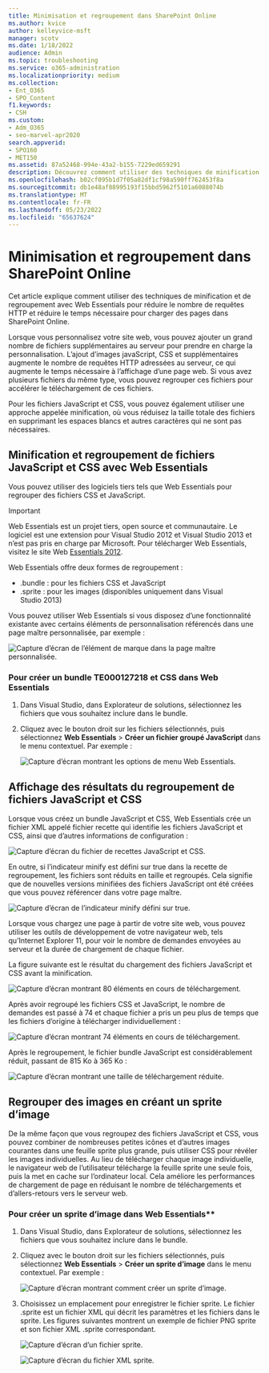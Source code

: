 ```yaml
---
title: Minimisation et regroupement dans SharePoint Online
ms.author: kvice
author: kelleyvice-msft
manager: scotv
ms.date: 1/18/2022
audience: Admin
ms.topic: troubleshooting
ms.service: o365-administration
ms.localizationpriority: medium
ms.collection:
- Ent_O365
- SPO_Content
f1.keywords:
- CSH
ms.custom:
- Adm_O365
- seo-marvel-apr2020
search.appverid:
- SPO160
- MET150
ms.assetid: 87a52468-994e-43a2-b155-7229ed659291
description: Découvrez comment utiliser des techniques de minification et de regroupement avec Web Essentials pour réduire les requêtes HTTP et le temps nécessaire pour charger des pages dans SharePoint Online.
ms.openlocfilehash: b02cf095b1d7f05a82df1cf98a590ff762453f8a
ms.sourcegitcommit: db1e48af88995193f15bbd5962f5101a6088074b
ms.translationtype: MT
ms.contentlocale: fr-FR
ms.lasthandoff: 05/23/2022
ms.locfileid: "65637624"
---
```

# <a name="minification-and-bundling-in-sharepoint-online"></a>Minimisation et regroupement dans SharePoint Online

Cet article explique comment utiliser des techniques de minification et de regroupement avec Web Essentials pour réduire le nombre de requêtes HTTP et réduire le temps nécessaire pour charger des pages dans SharePoint Online.
  
Lorsque vous personnalisez votre site web, vous pouvez ajouter un grand nombre de fichiers supplémentaires au serveur pour prendre en charge la personnalisation. L’ajout d’images javaScript, CSS et supplémentaires augmente le nombre de requêtes HTTP adressées au serveur, ce qui augmente le temps nécessaire à l’affichage d’une page web. Si vous avez plusieurs fichiers du même type, vous pouvez regrouper ces fichiers pour accélérer le téléchargement de ces fichiers.
  
Pour les fichiers JavaScript et CSS, vous pouvez également utiliser une approche appelée minification, où vous réduisez la taille totale des fichiers en supprimant les espaces blancs et autres caractères qui ne sont pas nécessaires.
  
## <a name="minification-and-bundling-javascript-and-css-files-with-web-essentials"></a>Minification et regroupement de fichiers JavaScript et CSS avec Web Essentials

Vous pouvez utiliser des logiciels tiers tels que Web Essentials pour regrouper des fichiers CSS et JavaScript.
  
> [!IMPORTANT]
> Web Essentials est un projet tiers, open source et communautaire. Le logiciel est une extension pour Visual Studio 2012 et Visual Studio 2013 et n’est pas pris en charge par Microsoft. Pour télécharger Web Essentials, visitez le site Web [Essentials 2012](https://marketplace.visualstudio.com/items?itemName=MadsKristensen.WebEssentials2012).
  
Web Essentials offre deux formes de regroupement :
 
- .bundle : pour les fichiers CSS et JavaScript
- .sprite : pour les images (disponibles uniquement dans Visual Studio 2013)

Vous pouvez utiliser Web Essentials si vous disposez d’une fonctionnalité existante avec certains éléments de personnalisation référencés dans une page maître personnalisée, par exemple :
  
![Capture d’écran de l’élément de marque dans la page maître personnalisée.](../media/3a6eba36-973d-482b-8556-a9394b8ba19f.png)
  
### <a name="to-create-a-te000127218-and-css-bundle-in-web-essentials"></a>Pour créer un bundle TE000127218 et CSS dans Web Essentials
  
1. Dans Visual Studio, dans Explorateur de solutions, sélectionnez les fichiers que vous souhaitez inclure dans le bundle.
2. Cliquez avec le bouton droit sur les fichiers sélectionnés, puis sélectionnez **Web Essentials** \> **Créer un fichier groupé JavaScript** dans le menu contextuel. Par exemple :

    ![Capture d’écran montrant les options de menu Web Essentials.](../media/41aac84c-4538-4f78-b454-46e651f868a3.png)
  
## <a name="viewing-the-results-of-bundling-javascript-and-css-files"></a>Affichage des résultats du regroupement de fichiers JavaScript et CSS

Lorsque vous créez un bundle JavaScript et CSS, Web Essentials crée un fichier XML appelé fichier recette qui identifie les fichiers JavaScript et CSS, ainsi que d’autres informations de configuration :
  
![Capture d’écran du fichier de recettes JavaScript et CSS.](../media/7ba891f8-52d8-467b-a0f6-b062dd1137a4.png)
  
En outre, si l’indicateur minify est défini sur true dans la recette de regroupement, les fichiers sont réduits en taille et regroupés. Cela signifie que de nouvelles versions minifiées des fichiers JavaScript ont été créées que vous pouvez référencer dans votre page maître.
  
![Capture d’écran de l’indicateur minify défini sur true.](../media/50523af2-6412-4117-ac3d-5bd26f6d562e.png)
  
Lorsque vous chargez une page à partir de votre site web, vous pouvez utiliser les outils de développement de votre navigateur web, tels qu’Internet Explorer 11, pour voir le nombre de demandes envoyées au serveur et la durée de chargement de chaque fichier.
  
La figure suivante est le résultat du chargement des fichiers JavaScript et CSS avant la minification.
  
![Capture d’écran montrant 80 éléments en cours de téléchargement.](../media/e2df3912-1923-46e6-8cf2-3015a31554e1.png)
  
Après avoir regroupé les fichiers CSS et JavaScript, le nombre de demandes est passé à 74 et chaque fichier a pris un peu plus de temps que les fichiers d’origine à télécharger individuellement :
  
![Capture d’écran montrant 74 éléments en cours de téléchargement.](../media/686c4387-70e8-4a74-9d45-059f33a91184.png)
  
Après le regroupement, le fichier bundle JavaScript est considérablement réduit, passant de 815 Ko à 365 Ko :
  
![Capture d’écran montrant une taille de téléchargement réduite.](../media/5e7dbd98-faff-4f68-b320-108fb252e395.png)
  
## <a name="bundling-images-by-creating-an-image-sprite"></a>Regrouper des images en créant un sprite d’image

De la même façon que vous regroupez des fichiers JavaScript et CSS, vous pouvez combiner de nombreuses petites icônes et d’autres images courantes dans une feuille sprite plus grande, puis utiliser CSS pour révéler les images individuelles. Au lieu de télécharger chaque image individuelle, le navigateur web de l’utilisateur télécharge la feuille sprite une seule fois, puis la met en cache sur l’ordinateur local. Cela améliore les performances de chargement de page en réduisant le nombre de téléchargements et d’allers-retours vers le serveur web.
  
### <a name="to-create-an-image-sprite-in-web-essentials"></a>Pour créer un sprite d’image dans Web Essentials**
  
1. Dans Visual Studio, dans Explorateur de solutions, sélectionnez les fichiers que vous souhaitez inclure dans le bundle.
2. Cliquez avec le bouton droit sur les fichiers sélectionnés, puis sélectionnez **Web Essentials** \> **Créer un sprite d’image** dans le menu contextuel. Par exemple :

    ![Capture d’écran montrant comment créer un sprite d’image.](../media/de0fe741-4ef7-4e3b-bafa-ef9f4822dac6.png)
  
3. Choisissez un emplacement pour enregistrer le fichier sprite. Le fichier .sprite est un fichier XML qui décrit les paramètres et les fichiers dans le sprite. Les figures suivantes montrent un exemple de fichier PNG sprite et son fichier XML .sprite correspondant.

    ![Capture d’écran d’un fichier sprite.](../media/0876bb2a-d1b9-4169-8e95-9c290d628d90.png)
  
    ![Capture d’écran du fichier XML sprite.](../media/d1f94776-280d-4d56-abb5-384f145d9989.png)
